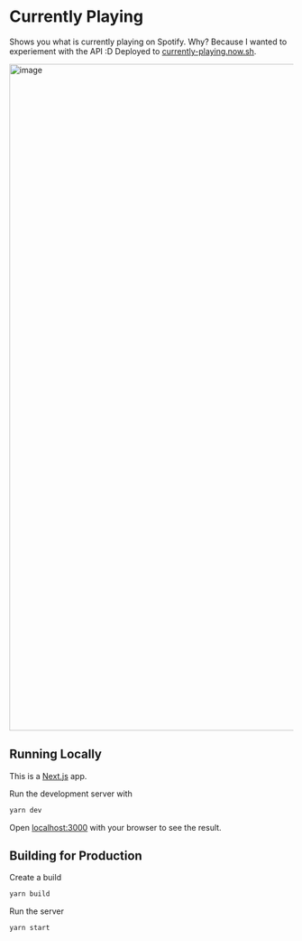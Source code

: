 # Currently Playing

Shows you what is currently playing on Spotify. Why? Because I wanted to experiement with the API :D Deployed to [currently-playing.now.sh](https://currently-playing.now.sh).

<img width="1180" alt="image" src="https://user-images.githubusercontent.com/3044853/79785581-fda54f80-833b-11ea-970d-f0b69e0d9137.png">

## Running Locally

This is a [Next.js](https://nextjs.org/) app.

Run the development server with

```bash
yarn dev
```

Open [localhost:3000](http://localhost:3000) with your browser to see the result.

## Building for Production

Create a build

```bash
yarn build
```

Run the server

```bash
yarn start
```
